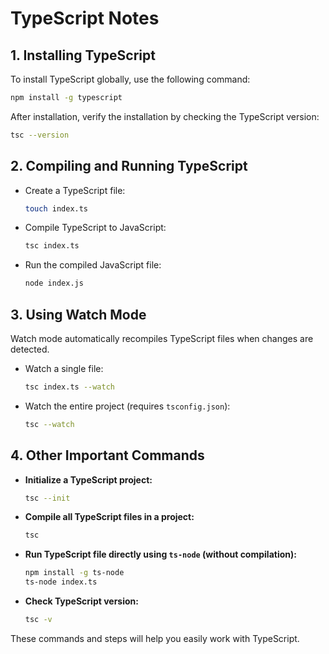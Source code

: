 # TypeScript Notes

## 1. Installing TypeScript
To install TypeScript globally, use the following command:
```sh
npm install -g typescript
```
After installation, verify the installation by checking the TypeScript version:
```sh
tsc --version
```

## 2. Compiling and Running TypeScript
- Create a TypeScript file:
  ```sh
  touch index.ts
  ```
- Compile TypeScript to JavaScript:
  ```sh
  tsc index.ts
  ```
- Run the compiled JavaScript file:
  ```sh
  node index.js
  ```

## 3. Using Watch Mode
Watch mode automatically recompiles TypeScript files when changes are detected.
- Watch a single file:
  ```sh
  tsc index.ts --watch
  ```
- Watch the entire project (requires `tsconfig.json`):
  ```sh
  tsc --watch
  ```

## 4. Other Important Commands
- **Initialize a TypeScript project:**
  ```sh
  tsc --init
  ```
- **Compile all TypeScript files in a project:**
  ```sh
  tsc
  ```
- **Run TypeScript file directly using `ts-node` (without compilation):**
  ```sh
  npm install -g ts-node
  ts-node index.ts
  ```
- **Check TypeScript version:**
  ```sh
  tsc -v
  ```

These commands and steps will help you easily work with TypeScript.
